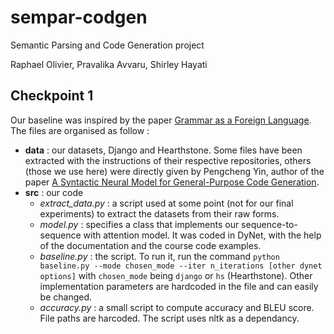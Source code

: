 # sempar-codgen
Semantic Parsing and Code Generation project

Raphael Olivier, Pravalika Avvaru, Shirley Hayati

## Checkpoint 1
Our baseline was inspired by the paper [Grammar as a Foreign Language](https://arxiv.org/abs/1412.7449). The files are organised as follow :
* **data** : our datasets, Django and Hearthstone. Some files have been extracted with the instructions of their respective repositories, others (those we use here) were directly given by Pengcheng Yin, author of the paper [A Syntactic Neural Model for General-Purpose Code Generation](https://arxiv.org/abs/1704.01696).
* **src** : our code
    * *extract_data.py* : a script used at some point (not for our final experiments) to extract the datasets from their raw forms.
    * *model.py* : specifies a class that implements our sequence-to-sequence with attention model. It was coded in DyNet, with the help of the documentation and the course code examples.
    * *baseline.py* : the script. To run it, run the command `python baseline.py --mode chosen_mode --iter n_iterations [other dynet options]` with `chosen_mode` being `django` or `hs` (Hearthstone). Other implementation parameters are hardcoded in the file and can easily be changed.
    * *accuracy.py* : a small script to compute accuracy and BLEU score. File paths are harcoded. The script uses nltk as a dependancy.
